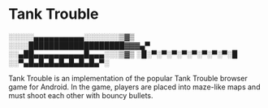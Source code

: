 Tank Trouble
===========

░░░░░▄▄▄▄▄▄▄▄▄▄░░░░░░░▒▓▒
░░░░███████████████████▓▓▓▄▀
░░▄██▄▄▄▄▄▄▄▄▄▄█▄▄▄░░░▒▓▒
░█░▀░▀░▀░▀░▀░▀░▀░▀░█
░░▀▄█▄█▄█▄█▄█▄█▄█▄▀░

Tank Trouble is an implementation of the popular Tank Trouble browser game for Android. In the game, players are placed into maze-like maps and must shoot each other with bouncy bullets.
